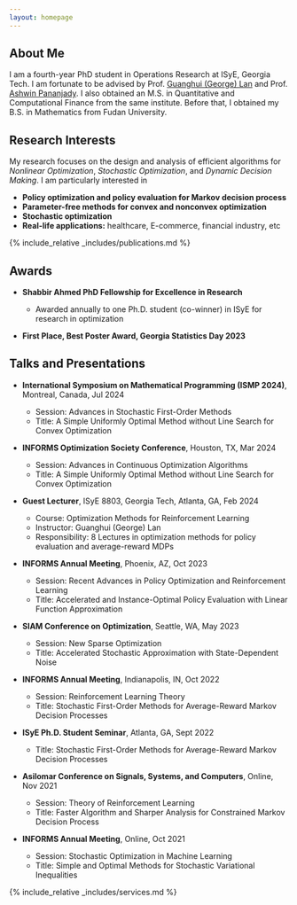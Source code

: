 ```yaml
---
layout: homepage
---
```


## About Me

I am a fourth-year PhD student in Operations Research at ISyE, Georgia Tech. I am fortunate to be advised by Prof. [Guanghui (George) Lan](https://sites.gatech.edu/guanghui-lan/) and Prof. [Ashwin Pananjady](https://sites.gatech.edu/ashwin-pananjady/). I also obtained an M.S. in Quantitative and Computational Finance from the same institute. Before that, I obtained my B.S. in Mathematics from Fudan University.



## Research Interests

My research focuses on the design and analysis of efficient algorithms for *Nonlinear Optimization*, *Stochastic Optimization*, and *Dynamic Decision Making*. I am particularly interested in

- **Policy optimization and policy evaluation for Markov decision process** 
- **Parameter-free methods for convex and nonconvex optimization** 
- **Stochastic optimization**
- **Real-life applications:** healthcare, E-commerce, financial industry, etc

{% include_relative _includes/publications.md %}

## Awards

- **Shabbir Ahmed PhD Fellowship for Excellence in Research**
  - Awarded annually to one Ph.D. student (co-winner) in ISyE for research in optimization

- **First Place, Best Poster Award, Georgia Statistics Day 2023**


## Talks and Presentations

- **International Symposium on Mathematical Programming (ISMP 2024)**, Montreal, Canada, Jul 2024 
  - Session: Advances in Stochastic First-Order Methods 
  - Title: A Simple Uniformly Optimal Method without Line Search for Convex Optimization
  
- **INFORMS Optimization Society Conference**, Houston, TX, Mar 2024 
  - Session: Advances in Continuous Optimization Algorithms
  - Title: A Simple Uniformly Optimal Method without Line Search for Convex Optimization 
  
- **Guest Lecturer**, ISyE 8803, Georgia Tech, Atlanta, GA, Feb 2024 
  - Course: Optimization Methods for Reinforcement Learning 
  - Instructor: Guanghui (George) Lan 
  - Responsibility: 8 Lectures in optimization methods for policy evaluation and average-reward MDPs 
  
- **INFORMS Annual Meeting**, Phoenix, AZ, Oct 2023 
  - Session: Recent Advances in Policy Optimization and Reinforcement Learning 
  - Title: Accelerated and Instance-Optimal Policy Evaluation with Linear Function Approximation
  
- **SIAM Conference on Optimization**, Seattle, WA, May 2023 
  - Session: New Sparse Optimization 
  - Title: Accelerated Stochastic Approximation with State-Dependent Noise 
  
- **INFORMS Annual Meeting**, Indianapolis, IN, Oct 2022 
  - Session: Reinforcement Learning Theory 
  - Title: Stochastic First-Order Methods for Average-Reward Markov Decision Processes 
  
- **ISyE Ph.D. Student Seminar**, Atlanta, GA, Sept 2022 
  - Title: Stochastic First-Order Methods for Average-Reward Markov Decision Processes 
  
- **Asilomar Conference on Signals, Systems, and Computers**, Online, Nov 2021 
  - Session: Theory of Reinforcement Learning
  - Title: Faster Algorithm and Sharper Analysis for Constrained Markov Decision Process 
  
- **INFORMS Annual Meeting**, Online, Oct 2021 
  - Session: Stochastic Optimization in Machine Learning 
  - Title: Simple and Optimal Methods for Stochastic Variational Inequalities 
  



{% include_relative _includes/services.md %}
